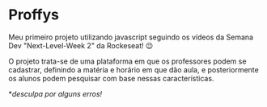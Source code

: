 # Proffys
Meu primeiro projeto utilizando javascript seguindo os vídeos da Semana Dev "Next-Level-Week 2" da Rockeseat! 😉

O projeto trata-se de uma plataforma em que os professores podem se cadastrar, definindo a matéria e horário em que dão aula, e posteriormente os alunos podem pesquisar com base nessas características.

**desculpa por alguns erros!*

